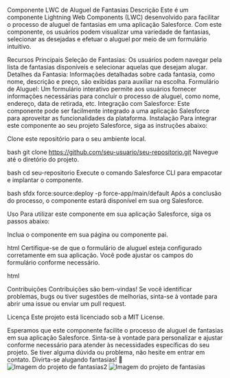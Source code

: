 Componente LWC de Aluguel de Fantasias
Descrição
Este é um componente Lightning Web Components (LWC) desenvolvido para facilitar o processo de aluguel de fantasias em uma aplicação Salesforce. Com este componente, os usuários podem visualizar uma variedade de fantasias, selecionar as desejadas e efetuar o aluguel por meio de um formulário intuitivo.

Recursos Principais
Seleção de Fantasias: Os usuários podem navegar pela lista de fantasias disponíveis e selecionar aquelas que desejam alugar.
Detalhes da Fantasia: Informações detalhadas sobre cada fantasia, como nome, descrição e preço, são exibidas para auxiliar na escolha.
Formulário de Aluguel: Um formulário interativo permite aos usuários fornecer informações necessárias para concluir o processo de aluguel, como nome, endereço, data de retirada, etc.
Integração com Salesforce: Este componente pode ser facilmente integrado a uma aplicação Salesforce para aproveitar as funcionalidades da plataforma.
Instalação
Para integrar este componente ao seu projeto Salesforce, siga as instruções abaixo:

Clone este repositório para o seu ambiente local.

bash
git clone https://github.com/seu-usuario/seu-repositorio.git
Navegue até o diretório do projeto.

bash
cd seu-repositorio
Execute o comando Salesforce CLI para empacotar e implantar o componente.

bash
sfdx force:source:deploy -p force-app/main/default
Após a conclusão do processo, o componente estará disponível em sua org Salesforce.

Uso
Para utilizar este componente em sua aplicação Salesforce, siga os passos abaixo:

Inclua o componente em sua página ou componente pai.

html
<c-aluguel-fantasias></c-aluguel-fantasias>
Certifique-se de que o formulário de aluguel esteja configurado corretamente em sua aplicação. Você pode ajustar os campos do formulário conforme necessário.

html
<template>
    <c-aluguel-fantasias></c-aluguel-fantasias>
</template>

<script>
import AluguelFantasias from 'c/aluguelFantasias';

export default {
    components: {
        AluguelFantasias
    }
};
</script>
Contribuições
Contribuições são bem-vindas! Se você identificar problemas, bugs ou tiver sugestões de melhorias, sinta-se à vontade para abrir uma issue ou enviar um pull request.

Licença
Este projeto está licenciado sob a MIT License.

Esperamos que este componente facilite o processo de aluguel de fantasias em sua aplicação Salesforce. Sinta-se à vontade para personalizar e ajustar conforme necessário para atender às necessidades específicas do seu projeto. Se tiver alguma dúvida ou problema, não hesite em entrar em contato. Divirta-se alugando fantasias! 🎉
![Imagem do projeto de fantasias2](https://github.com/Evertondearas/Aluguel-de-fantasias/assets/99967939/5badf9c4-ef77-4f0d-9357-01074b1d7c01)
![Imagem do projeto de fantasias](https://github.com/Evertondearas/Aluguel-de-fantasias/assets/99967939/061b92be-a2de-4c1e-89cb-6f5a65c550df)


